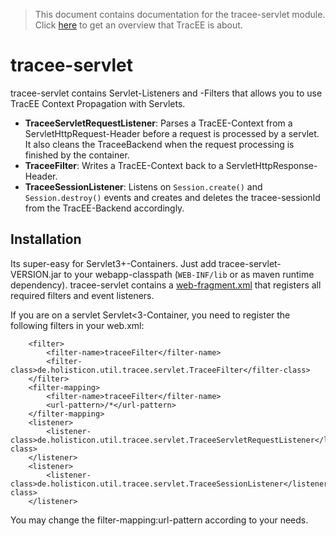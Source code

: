 > This document contains documentation for the tracee-servlet module. Click [here](/README.md) to get an overview that TracEE is about.

# tracee-servlet

tracee-servlet contains Servlet-Listeners and -Filters that allows you to use TracEE Context Propagation with Servlets.

 * __TraceeServletRequestListener__: Parses a TracEE-Context from a ServletHttpRequest-Header before a request is processed by a servlet. It also cleans the TraceeBackend when the request processing is finished by the container.
 * __TraceeFilter__: Writes a TracEE-Context back to a ServletHttpResponse-Header.
 * __TraceeSessionListener__: Listens on `Session.create()` and `Session.destroy()` events and creates and deletes the tracee-sessionId from the TracEE-Backend accordingly.

## Installation

Its super-easy for Servlet3+-Containers. Just add tracee-servlet-VERSION.jar to your webapp-classpath (`WEB-INF/lib` or as maven runtime dependency). tracee-servlet contains a [web-fragment.xml](src/main/resources/META-INF/web-fragment.xml) that registers all required filters and event listeners.

If you are on a servlet Servlet<3-Container, you need to register the following filters in your web.xml:

```
    <filter>
        <filter-name>traceeFilter</filter-name>
        <filter-class>de.holisticon.util.tracee.servlet.TraceeFilter</filter-class>
    </filter>
    <filter-mapping>
        <filter-name>traceeFilter</filter-name>
        <url-pattern>/*</url-pattern>
    </filter-mapping>
	<listener>
		<listener-class>de.holisticon.util.tracee.servlet.TraceeServletRequestListener</listener-class>
	</listener>
	<listener>
		<listener-class>de.holisticon.util.tracee.servlet.TraceeSessionListener</listener-class>
	</listener>
```
You may change the filter-mapping:url-pattern according to your needs.


